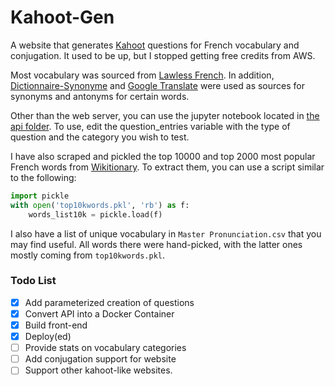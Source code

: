 # Kahoot-Gen

A website that generates [Kahoot](https://kahoot.com) questions for French vocabulary and conjugation. It used to be up, but I stopped getting free credits from AWS. 

Most vocabulary was sourced from [Lawless French](https://lawlessfrench.com). In
addition, [Dictionnaire-Synonyme](https://dictionnaire-synonyme.com) and
[Google Translate](https://translate.google.com) were used as sources for synonyms and antonyms for certain words.

Other than the web server, you can use the jupyter notebook located
in [the api folder](https://github.com/Raragyay/Kahoot-Gen/blob/master/services/api/French.ipynb). To use, edit the
question_entries variable with the type of question and the category you wish to test.

I have also scraped and pickled the top 10000 and top 2000 most popular French words from
[Wikitionary](https://en.wiktionary.org/wiki/Wiktionary:French_frequency_lists/1-2000). To extract them, you can use a
script similar to the following:

```python
import pickle
with open('top10kwords.pkl', 'rb') as f:
    words_list10k = pickle.load(f)
```

I also have a list of unique vocabulary in `Master Pronunciation.csv` that you may find useful. All words there were
hand-picked, with the latter ones mostly coming from `top10kwords.pkl`.

### Todo List

- [x] Add parameterized creation of questions
- [x] Convert API into a Docker Container
- [x] Build front-end
- [x] Deploy(ed)
- [ ] Provide stats on vocabulary categories
- [ ] Add conjugation support for website
- [ ] Support other kahoot-like websites. 
